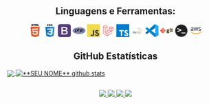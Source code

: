 <center>

## **Linguagens e Ferramentas:**  

<code><img height="30" src="https://raw.githubusercontent.com/github/explore/80688e429a7d4ef2fca1e82350fe8e3517d3494d/topics/html/html.png"></code>
<code><img height="30" src="https://raw.githubusercontent.com/github/explore/80688e429a7d4ef2fca1e82350fe8e3517d3494d/topics/css/css.png"></code>
<code><img height="30" src="https://raw.githubusercontent.com/github/explore/80688e429a7d4ef2fca1e82350fe8e3517d3494d/topics/bootstrap/bootstrap.png"></code>
<code><img height="30" src="https://raw.githubusercontent.com/github/explore/80688e429a7d4ef2fca1e82350fe8e3517d3494d/topics/php/php.png"></code>
<code><img height="30" src="https://raw.githubusercontent.com/github/explore/80688e429a7d4ef2fca1e82350fe8e3517d3494d/topics/javascript/javascript.png"></code>
<code><img height="30" src="https://raw.githubusercontent.com/github/explore/80688e429a7d4ef2fca1e82350fe8e3517d3494d/topics/laravel/laravel.png"></code>
<code><img height="30" src="https://raw.githubusercontent.com/github/explore/80688e429a7d4ef2fca1e82350fe8e3517d3494d/topics/typescript/typescript.png"></code>
<code><img height="30" src="https://raw.githubusercontent.com/github/explore/80688e429a7d4ef2fca1e82350fe8e3517d3494d/topics/mysql/mysql.png"></code>
<code><img height="30" src="https://raw.githubusercontent.com/github/explore/80688e429a7d4ef2fca1e82350fe8e3517d3494d/topics/visual-studio-code/visual-studio-code.png"></code>
<code><img height="30" src="https://raw.githubusercontent.com/github/explore/80688e429a7d4ef2fca1e82350fe8e3517d3494d/topics/git/git.png"></code>
<code><img height="30" src="https://raw.githubusercontent.com/github/explore/80688e429a7d4ef2fca1e82350fe8e3517d3494d/topics/terminal/terminal.png"></code>
<code><img height="30" src="https://raw.githubusercontent.com/github/explore/80688e429a7d4ef2fca1e82350fe8e3517d3494d/topics/aws/aws.png"></code>

## **GitHub Estatísticas**

</center>

<a href="https://github.com/cassiomatoso">
  <img align="center" src="https://github-readme-stats.vercel.app/api/top-langs/?username=cassiomatoso&theme=dracula&hide_langs_below=1" />
</a>

<a href="https://github.com/cassiomatoso">
 <img align="center" src="https://github-readme-stats.vercel.app/api?username=cassiomatoso&show_icons=true&theme=dracula&line_height=27" alt="**SEU NOME** github stats"/>
</a>

##

<center>

<a href="https://instagram.com/cassiogmatoso" target="_blank">
    <img src="https://img.shields.io/badge/-Instagram-%23E4405F?style=for-the-badge&logo=instagram&logoColor=white">
</a><a href="https://discord.gg/eb2325tfrK" target="_blank">
    <img src="https://img.shields.io/badge/Discord-7289DA?style=for-the-badge&logo=discord&logoColor=white">
</a><a href = "mailto:cassiog.matoso@gmail.com">
    <img src="https://img.shields.io/badge/-Gmail-%23333?style=for-the-badge&logo=gmail&logoColor=white">
</a><a href="https://www.linkedin.com/in/cassio-matoso" target="_blank">
    <img src="https://img.shields.io/badge/-LinkedIn-%230077B5?style=for-the-badge&logo=linkedin&logoColor=white">
</a>

</center>
